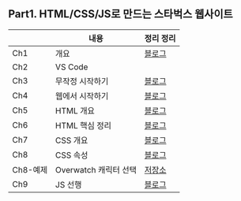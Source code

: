 ## Part1. HTML/CSS/JS로 만드는 스타벅스 웹사이트

|     | 내용            | 정리 정리                                                                                             |
| --- | --------------- | ----------------------------------------------------------------------------------------------------- |
| Ch1 | 개요            | [블로그](https://monsta-zo.github.io/kakaotechcam/KTC-1-1/) |
| Ch2 | VS Code         |                                                                                                       |
| Ch3 | 무작정 시작하기 | [블로그](https://monsta-zo.github.io/kakaotechcam/KTC-1-3/) |
| Ch4 | 웹에서 시작하기 | [블로그](https://monsta-zo.github.io/kakaotechcam/KTC-1-4/) |
| Ch5 | HTML 개요       | [블로그](https://monsta-zo.github.io/kakaotechcam/KTC-1-5/) |
| Ch6 | HTML 핵심 정리  | [블로그](https://monsta-zo.github.io/kakaotechcam/KTC-1-6/) |
| Ch7 | CSS 개요 | [블로그](https://monsta-zo.github.io/kakaotechcam/KTC-1-7/)|
| Ch8 | CSS 속성 | [블로그](https://monsta-zo.github.io/kakaotechcam/KTC-1-8/)|
| Ch8-예제 | Overwatch 캐릭터 선택 | [저장소](https://github.com/monsta-zo/overwatch-hero-selector-vanilla)|
| Ch9 | JS 선행 | [블로그](https://monsta-zo.github.io/kakaotechcam/KTC-1-9/) |
